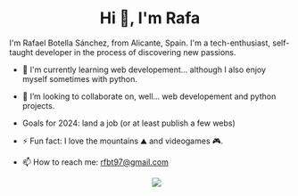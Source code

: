 <h1 align="center">Hi 👋, I'm Rafa</h1>

I'm Rafael Botella Sánchez, from Alicante, Spain. I'm a tech-enthusiast, self-taught developer in the process of discovering new passions.

- 🤔 I'm currently learning web developement... although I also enjoy myself sometimes with python.
- 👯 I’m looking to collaborate on, well... web developement and python projects.
- Goals for 2024: land a job (or at least publish a few webs)
- ⚡ Fun fact: I love the mountains ⛰️ and videogames 🎮.
- 📫 How to reach me: rfbt97@gmail.com

  <p align="center"><img src="https://github-readme-stats.vercel.app/api/top-langs/?username=rafabo7&layout=compact&hide=TSQL&theme=highcontrast"></p>

##

<!--
**rafabo7/rafabo7** is a ✨ _special_ ✨ repository because its `README.md` (this file) appears on your GitHub profile.

Here are some ideas to get you started:

- 🔭 I’m currently working on ...
- 🌱 I’m currently learning ...
- 👯 I’m looking to collaborate on ...
- 🤔 I’m looking for help with ...
- 💬 Ask me about ...
- 📫 How to reach me: ...
- 😄 Pronouns: ...
- ⚡ Fun fact: ...
-->
